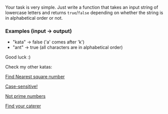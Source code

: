 Your task is very simple. Just write a function that takes an input string of lowercase letters and returns `true`/`false` depending on whether the string is in alphabetical order or not.

### Examples (input -> output)
* "kata"  -> false ('a' comes after 'k')
* "ant"  -> true (all characters are in alphabetical order)

Good luck :)

Check my other katas:

<a href="https://www.codewars.com/kata/5a805d8cafa10f8b930005ba">Find Nearest square number </a>

<a href="https://www.codewars.com/kata/5a805631ba1bb55b0c0000b8">Case-sensitive! </a>

<a href="https://www.codewars.com/kata/5a9a70cf5084d74ff90000f7">Not prime numbers </a>

<a href="https://www.codewars.com/kata/6402205dca1e64004b22b8de">Find your caterer </a>